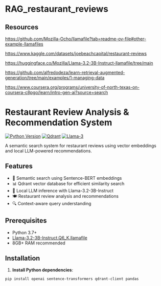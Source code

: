 # RAG_restaurant_reviews


## Resources

https://github.com/Mozilla-Ocho/llamafile?tab=readme-ov-file#other-example-llamafiles

https://www.kaggle.com/datasets/joebeachcapital/restaurant-reviews

https://huggingface.co/Mozilla/Llama-3.2-3B-Instruct-llamafile/tree/main

https://github.com/alfredodeza/learn-retrieval-augmented-generation/tree/main/examples/1-managing-data

https://www.coursera.org/programs/university-of-north-texas-on-coursera-c8pgo/learn/intro-gen-ai?source=search

# Restaurant Review Analysis & Recommendation System

[![Python Version](https://img.shields.io/badge/python-3.7%2B-blue)](https://www.python.org/)
[![Qdrant](https://img.shields.io/badge/Vector%20DB-Qdrant-green)](https://qdrant.tech/)
[![Llama-3](https://img.shields.io/badge/LLM-Llama--3.2--3B--Instruct-orange)](https://huggingface.co/Mozilla/Llama-3.2-3B-Instruct-llamafile)

A semantic search system for restaurant reviews using vector embeddings and local LLM-powered recommendations.

## Features

- 🧠 Semantic search using Sentence-BERT embeddings
- 📊 Qdrant vector database for efficient similarity search
- 🦙 Local LLM inference with Llama-3.2-3B-Instruct
- 🍽️ Restaurant review analysis and recommendations
- 🔍 Context-aware query understanding

## Prerequisites

- Python 3.7+
- [Llama-3.2-3B-Instruct.Q6_K.llamafile](https://huggingface.co/Mozilla/Llama-3.2-3B-Instruct-llamafile/tree/main)
- 8GB+ RAM recommended

## Installation

1. **Install Python dependencies**:
```bash
pip install openai sentence-transformers qdrant-client pandas
